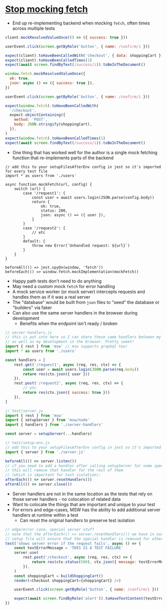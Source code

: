 # [Stop mocking fetch](https://kentcdodds.com/blog/stop-mocking-fetch)
* End up re-implementing backend when mocking `fetch`, often times across multiple tests

```javascript
client.mockResolvedValueOnce(() => ({ success: true }))

userEvent.click(screen.getByRole('button', { name: /confirm/i }))

expect(client).toHaveBeenCalledWith('checkout', { data: shoppingCart })
expect(client).toHaveBeenCalledTimes(1)
expect(await screen.findByText(/success/i)).toBeInTheDocument()
```

```javascript
window.fetch.mockResolvedValueOnce({
  ok: true,
  json: async () => ({ success: true }),
})

userEvent.click(screen.getByRole('button', { name: /confirm/i }))

expect(window.fetch).toHaveBeenCalledWith(
  '/checkout',
  expect.objectContaining({
    method: 'POST',
    body: JSON.stringify(shoppingCart),
  }),
)
expect(window.fetch).toHaveBeenCalledTimes(1)
expect(await screen.findByText(/success/i)).toBeInTheDocument()
```

* One thing that has worked well for the author is a single mock fetching function that re-implements parts of the backend

```javascripot
// add this to your setupFilesAfterEnv config in jest so it's imported for every test file
import * as users from './users'

async function mockFetch(url, config) {
	switch (url) {
		case '/request1': {
			const user = await users.login(JSON.parse(config.body))
			return {
				ok: true,
				status: 200,
				json: async () => ({ user }),
			}
		}
		case '/request2': {
			// etc
		}
		default: {
			throw new Error(`Unhandled request: ${url}`)
		}
	}
}

beforeAll(() => jest.spyOn(window, 'fetch'))
beforeEach(() => window.fetch.mockImplementation(mockFetch))
```

* Happy path tests don't need to do anything
* May need a custom mock `fetch` for error handling
* A mock service worker (or mock server) intercepts requests and handles them as if it was a real server
* The "database" would be built from `json` files to "seed" the database or "builders" via faker
* Can also use the same server handlers in the browser during development
  * Benefits when the endpoint isn't ready / broken

```javascript
// server-handlers.js
// this is put into here so I can share these same handlers between my tests
// as well as my development in the browser. Pretty sweet!
import { rest } from 'msw' // msw supports graphql too!
import * as users from './users'

const handlers = [
	rest.get('/request1', async (req, res, ctx) => {
		const user = await users.login(JSON.parse(req.body))
		return res(ctx.json({ user }))
	}),
	rest.post('/request2', async (req, res, ctx) => {
		// etc
		return res(ctx.json({ success: true }))
	}),
]

// test/server.js
import { rest } from 'msw'
import { setupServer } from 'msw/node'
import { handlers } from './server-handlers'

const server = setupServer(...handlers)

// test/setup-env.js
// add this to your setupFilesAfterEnv config in jest so it's imported for every test file
import { server } from './server.js'

beforeAll(() => server.listen())
// if you need to add a handler after calling setupServer for some specific test
// this will remove that handler for the rest of them
// (which is important for test isolation):
afterEach(() => server.resetHandlers())
afterAll(() => server.close())
```

* Server handlers are not in the same location as the tests that rely on those server handlers - no colocation of related data
* Want to colocate the things that are important and unique to your test
* For errors and edge-cases, MSW has the ability to add additional server handlers at runtime within a test
  * Can reset the original handlers to preserve test isolation

```javascript
// edge/error case, special server stuff
// note that the afterEach(() => server.resetHandlers()) we have in our
// setup file will ensure that the special handler is removed for other tests
test('shows server error if the request fails', async () => {
	const testErrorMessage = 'THIS IS A TEST FAILURE'
	server.use(
		rest.post('/checkout', async (req, res, ctx) => {
			return res(ctx.status(500), ctx.json({ message: testErrorMessage }))
		}),
	)
	const shoppingCart = buildShoppingCart()
	render(<Checkout shoppingCart={shoppingCart} />)

	userEvent.click(screen.getByRole('button', { name: /confirm/i }))

	expect(await screen.findByRole('alert')).toHaveTextContent(testErrorMessage)
})
```
